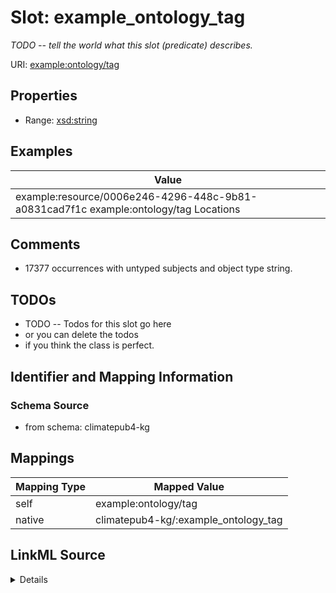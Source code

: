 

# Slot: example_ontology_tag


_TODO -- tell the world what this slot (predicate) describes._





URI: [example:ontology/tag](http://example.org/ontology/tag)



<!-- no inheritance hierarchy -->








## Properties

* Range: [xsd:string](http://www.w3.org/2001/XMLSchema#string)






## Examples

| Value |
| --- |
| example:resource/0006e246-4296-448c-9b81-a0831cad7f1c example:ontology/tag Locations |

## Comments

* 17377 occurrences with untyped subjects and object type string.

## TODOs

* TODO -- Todos for this slot go here
* or you can delete the todos
* if you think the class is perfect.

## Identifier and Mapping Information







### Schema Source


* from schema: climatepub4-kg




## Mappings

| Mapping Type | Mapped Value |
| ---  | ---  |
| self | example:ontology/tag |
| native | climatepub4-kg/:example_ontology_tag |




## LinkML Source

<details>
```yaml
name: example_ontology_tag
description: TODO -- tell the world what this slot (predicate) describes.
todos:
- TODO -- Todos for this slot go here
- or you can delete the todos
- if you think the class is perfect.
comments:
- 17377 occurrences with untyped subjects and object type string.
examples:
- value: example:resource/0006e246-4296-448c-9b81-a0831cad7f1c example:ontology/tag
    Locations
from_schema: climatepub4-kg
rank: 1000
slot_uri: example:ontology/tag
alias: example_ontology_tag
range: string

```
</details>
